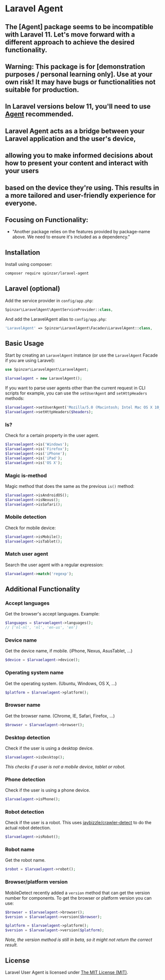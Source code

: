 # Laravel Agent
## The [Agent] package seems to be incompatible with Laravel 11. Let's move forward with a different approach to achieve the desired functionality.
## Warning: This package is for [demonstration purposes / personal learning only]. Use at your own risk! It may have bugs or functionalities not suitable for production. 
## In Laravel versions below 11, you'll need to use **[Agent](https://github.com/jenssegers/agent)** recommended.
## Laravel Agent acts as a bridge between your Laravel application and the user's device, 
## allowing you to make informed decisions about how to present your content and interact with your users 
## based on the device they're using. This results in a more tailored and user-friendly experience for everyone.

## Focusing on Functionality:

- "Another package relies on the features provided by package-name above. We need to ensure it's included as a dependency."

## Installation

Install using composer:

```bash
composer require spinzar/laravel-agent
```

## Laravel (optional)

Add the service provider in `config/app.php`:

```php
Spinzar\LaravelAgent\AgentServiceProvider::class,
```

And add the LaravelAgent alias to `config/app.php`:

```php
'LaravelAgent' => Spinzar\LaravelAgent\Facades\LaravelAgent::class,
```

## Basic Usage

Start by creating an `LaravelAgent` instance (or use the `LaravelAgent` Facade if you are using Laravel):

```php
use Spinzar\LaravelAgent\LaravelAgent;

$larvaelagent = new LaravelAgent();
```

If you want to parse user agents other than the current request in CLI scripts for example, you can use the `setUserAgent` and `setHttpHeaders` methods:

```php
$larvaelagent->setUserAgent('Mozilla/5.0 (Macintosh; Intel Mac OS X 10_6_8) AppleWebKit/537.13+ (KHTML, like Gecko) Version/5.1.7 Safari/534.57.2');
$larvaelagent->setHttpHeaders($headers);
```

### Is?

Check for a certain property in the user agent.

```php
$larvaelagent->is('Windows');
$larvaelagent->is('Firefox');
$larvaelagent->is('iPhone');
$larvaelagent->is('iPad');
$larvaelagent->is('OS X');
```

### Magic is-method

Magic method that does the same as the previous `is()` method:

```php
$larvaelagent->isAndroidOS();
$larvaelagent->isNexus();
$larvaelagent->isSafari();
```

### Mobile detection

Check for mobile device:

```php
$larvaelagent->isMobile();
$larvaelagent->isTablet();
```

### Match user agent

Search the user agent with a regular expression:

```php
$larvaelagent->match('regexp');
```

## Additional Functionality

### Accept languages

Get the browser's accept languages. Example:

```php
$languages = $larvaelagent->languages();
// ['nl-nl', 'nl', 'en-us', 'en']
```

### Device name

Get the device name, if mobile. (iPhone, Nexus, AsusTablet, ...)

```php
$device = $larvaelagent->device();
```

### Operating system name

Get the operating system. (Ubuntu, Windows, OS X, ...)

```php
$platform = $larvaelagent->platform();
```

### Browser name

Get the browser name. (Chrome, IE, Safari, Firefox, ...)

```php
$browser = $larvaelagent->browser();
```

### Desktop detection

Check if the user is using a desktop device.

```php
$larvaelagent->isDesktop();
```

_This checks if a user is not a mobile device, tablet or robot._

### Phone detection

Check if the user is using a phone device.

```php
$larvaelagent->isPhone();
```

### Robot detection

Check if the user is a robot. This uses [jaybizzle/crawler-detect](https://github.com/JayBizzle/Crawler-Detect) to do the actual robot detection.

```php
$larvaelagent->isRobot();
```

### Robot name

Get the robot name.

```php
$robot = $larvaelagent->robot();
```

### Browser/platform version

MobileDetect recently added a `version` method that can get the version number for components. To get the browser or platform version you can use:

```php
$browser = $larvaelagent->browser();
$version = $larvaelagent->version($browser);

$platform = $larvaelagent->platform();
$version = $larvaelagent->version($platform);
```

_Note, the version method is still in beta, so it might not return the correct result._

## License

Laravel User Agent is licensed under [The MIT License (MIT)](LICENSE).
